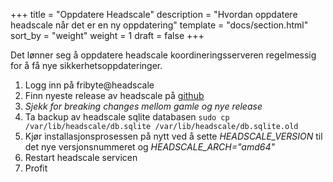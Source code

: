 +++
title = "Oppdatere Headscale"
description = "Hvordan oppdatere headscale når det er en ny oppdatering"
template = "docs/section.html"
sort_by = "weight"
weight = 1
draft = false
+++

Det lønner seg å oppdatere headscale koordineringsserveren regelmessig for å få nye sikkerhetsoppdateringer.

1. Logg inn på fribyte@headscale
2. Finn nyeste release av headscale på [github](https://github.com/juanfont/headscale/releases?page=2)
3. *Sjekk for breaking changes mellom gamle og nye release*
3. Ta backup av headscale sqlite databasen `sudo cp /var/lib/headscale/db.sqlite /var/lib/headscale/db.sqlite.old`
4. Kjør installasjonsprosessen på nytt ved å sette *HEADSCALE_VERSION* til det nye versjonsnummeret og *HEADSCALE_ARCH="amd64"*
5. Restart headscale servicen
6. Profit
